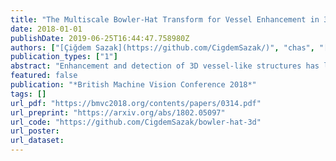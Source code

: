 ```yaml
---
title: "The Multiscale Bowler-Hat Transform for Vessel Enhancement in 3D Biomedical Images"
date: 2018-01-01
publishDate: 2019-06-25T16:44:47.758980Z
authors: ["[Çiğdem Sazak](https://github.com/CigdemSazak/)", "chas", "[Boguslaw Obara](https://community.dur.ac.uk/boguslaw.obara/)"]
publication_types: ["1"]
abstract: "Enhancement and detection of 3D vessel-like structures has long been an open problem as most existing image processing methods fail in many aspects, including a lack of uniform enhancement between vessels of different radii and a lack of enhancement at the junctions. Here, we propose a method based on mathematical morphology to enhance 3D vessel-like structures in biomedical images. The proposed method, 3D bowler-hat transform, combines sphere and line structuring elements to enhance vessel-like structures. The proposed method is validated on synthetic and real data and compared with state-of-the-art methods. Our results show that the proposed method achieves a high-quality vessel-like structures enhancement in both synthetic and real biomedical images, and is able to cope with variations in vessels thickness throughout vascular networks while remaining robust at junctions. "
featured: false
publication: "*British Machine Vision Conference 2018*"
tags: []
url_pdf: "https://bmvc2018.org/contents/papers/0314.pdf"
url_preprint: "https://arxiv.org/abs/1802.05097"
url_code: "https://github.com/CigdemSazak/bowler-hat-3d"
url_poster:
url_dataset:
---
```

